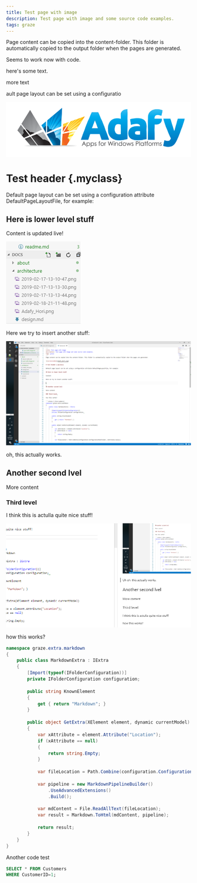 ```yaml
---
title: Test page with image
description: Test page with image and some source code examples.
tags: graze
---
```

Page content can be copied into the content-folder. This folder is automatically copied to the output folder when the pages are generated.

Seems to work now with code.

here's some text.

more text

ault page layout can be set using a configuratio

![versions2022](Adafy_Hori.png)

# Test header {.myclass}

Default page layout can be set using a configuration attribute DefaultPageLayoutFile, for example:

## Here is lower level stuff

Content is updated live!

![Some image](2019-02-25-14-15-43.png)

Here we try to insert another stuff:

![Test stuff](2019-02-17-13-10-47.png)

oh, this actually works.

## Another second lvel

More content

### Third level 

I think this is actulla quite nice stuff!

![Teksti](2019-02-17-13-13-44.png)

how this works?



```csharp {.line-numbers}
namespace graze.extra.markdown
{
    public class MarkdownExtra : IExtra
    {
        [Import(typeof(IFolderConfiguration))]
        private IFolderConfiguration configuration; 

        public string KnownElement
        {
            get { return "Markdown"; }
        }

        public object GetExtra(XElement element, dynamic currentModel)
        {
            var xAttribute = element.Attribute("Location");
            if (xAttribute == null)
            {
                return string.Empty;
            }

            var fileLocation = Path.Combine(configuration.ConfigurationRootFolder, xAttribute.Value);

            var pipeline = new MarkdownPipelineBuilder()
                .UseAdvancedExtensions()
                .Build();

            var mdContent = File.ReadAllText(fileLocation);
            var result = Markdown.ToHtml(mdContent, pipeline);

            return result;
        }
    }
}

```

Another code test

```sql
SELECT * FROM Customers
WHERE CustomerID=1;
```